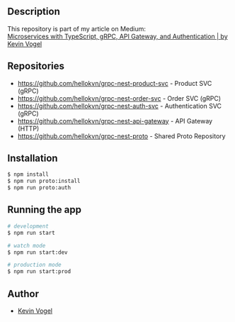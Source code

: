 ## Description

This repository is part of my article on Medium:  
[Microservices with TypeScript, gRPC, API Gateway, and Authentication | by Kevin Vogel](https://levelup.gitconnected.com/nestjs-microservices-with-grpc-api-gateway-and-authentication-part-1-2-650009c03686)

## Repositories

- https://github.com/hellokvn/grpc-nest-product-svc - Product SVC (gRPC)
- https://github.com/hellokvn/grpc-nest-order-svc - Order SVC (gRPC)
- https://github.com/hellokvn/grpc-nest-auth-svc - Authentication SVC (gRPC)
- https://github.com/hellokvn/grpc-nest-api-gateway - API Gateway (HTTP)
- https://github.com/hellokvn/grpc-nest-proto - Shared Proto Repository

## Installation

```bash
$ npm install
$ npm run proto:install
$ npm run proto:auth
```

## Running the app

```bash
# development
$ npm run start

# watch mode
$ npm run start:dev

# production mode
$ npm run start:prod
```

## Author

- [Kevin Vogel](https://medium.com/@hellokevinvogel)
